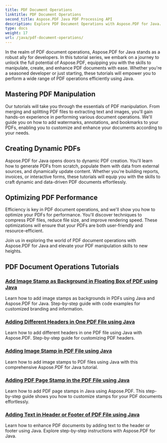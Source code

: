 ```yaml
---
title: PDF Document Operations
linktitle: PDF Document Operations
second_title: Aspose.PDF Java PDF Processing API
description: Explore PDF Document Operations with Aspose.PDF for Java. Learn to manipulate, create, and enhance PDFs seamlessly in Java.
type: docs
weight: 17
url: /java/pdf-document-operations/
---
```


In the realm of PDF document operations, Aspose.PDF for Java stands as a robust ally for developers. In this tutorial series, we embark on a journey to unlock the full potential of Aspose.PDF, equipping you with the skills to manipulate, create, and enhance PDF documents with ease. Whether you're a seasoned developer or just starting, these tutorials will empower you to perform a wide range of PDF operations efficiently using Java.

## Mastering PDF Manipulation

Our tutorials will take you through the essentials of PDF manipulation. From merging and splitting PDF files to extracting text and images, you'll gain hands-on experience in performing various document operations. We'll guide you on how to add watermarks, annotations, and bookmarks to your PDFs, enabling you to customize and enhance your documents according to your needs.

## Creating Dynamic PDFs

Aspose.PDF for Java opens doors to dynamic PDF creation. You'll learn how to generate PDFs from scratch, populate them with data from external sources, and dynamically update content. Whether you're building reports, invoices, or interactive forms, these tutorials will equip you with the skills to craft dynamic and data-driven PDF documents effortlessly.

## Optimizing PDF Performance

Efficiency is key in PDF document operations, and we'll show you how to optimize your PDFs for performance. You'll discover techniques to compress PDF files, reduce file size, and improve rendering speed. These optimizations will ensure that your PDFs are both user-friendly and resource-efficient.

Join us in exploring the world of PDF document operations with Aspose.PDF for Java and elevate your PDF manipulation skills to new heights.

## PDF Document Operations Tutorials
### [Add Image Stamp as Background in Floating Box of PDF using Java](./add-image-stamp-as-background-in-floating-box-of-pdf-using-java/)
Learn how to add image stamps as backgrounds in PDFs using Java and Aspose.PDF for Java. Step-by-step guide with code examples for customized branding and information.
### [Adding Different Headers in One PDF File using Java](./adding-different-headers-in-one-pdf-file-using-java/)
Learn how to add different headers in one PDF file using Java with Aspose.PDF. Step-by-step guide for customizing PDF headers.
### [Adding Image Stamp in PDF File using Java](./adding-image-stamp-in-pdf-file-using-java/)
Learn how to add image stamps to PDF files using Java with this comprehensive Aspose.PDF for Java tutorial.
### [Adding PDF Page Stamp in the PDF File using Java](./adding-pdf-page-stamp-in-pdf-file-using-java/)
Learn how to add PDF page stamps in Java using Aspose.PDF. This step-by-step guide shows you how to customize stamps for your PDF documents effortlessly.
### [Adding Text in Header or Footer of PDF File using Java](./adding-text-in-header-or-footer-of-pdf-file-using-java/)
Learn how to enhance PDF documents by adding text to the header or footer using Java. Explore step-by-step instructions with Aspose.PDF for Java.